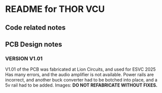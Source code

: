 # README for THOR VCU

## Code related notes



## PCB Design notes

### VERSION V1.01 

V1.01 of the PCB was fabricated at Lion Circuits, and used for ESVC 2025
Has many errors, and the audio amplifier is not available. Power rails are incorrect, and another buck converter had to be botched into place, and a 5v rail had to be added.
Images: 
**DO NOT REFABRICATE WITHOUT FIXES.**
